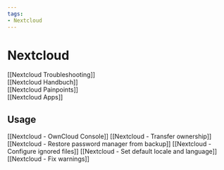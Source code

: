 ```yaml
---
tags:
- Nextcloud
---
```


# Nextcloud

[[Nextcloud Troubleshooting]]  
[[Nextcloud Handbuch]]  
[[Nextcloud Painpoints]]  
[[Nextcloud Apps]]

## Usage
 
 [[Nextcloud - OwnCloud Console]]
 [[Nextcloud - Transfer ownership]]  
 [[Nextcloud - Restore password manager from backup]]
 [[Nextcloud - Configure ignored files]]
 [[Nextcloud - Set default locale and language]]
 [[Nextcloud - Fix warnings]]
